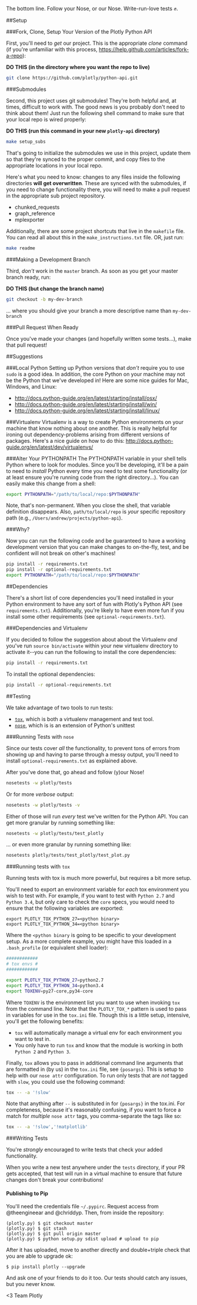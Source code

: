 The bottom line. Follow your Nose, or our Nose. Write-run-love tests :fist:.

##Setup

###Fork, Clone, Setup Your Version of the Plotly Python API

First, you'll need to *get* our project. This is the appropriate *clone* command (if you're unfamiliar with this process, https://help.github.com/articles/fork-a-repo):

**DO THIS (in the directory where you want the repo to live)**

```bash
git clone https://github.com/plotly/python-api.git
```

###Submodules

Second, this project uses git submodules! They're both helpful and, at times, difficult to work with. The good news is you probably don't need to think about them! Just run the following shell command to make sure that your local repo is wired properly:

**DO THIS (run this command in your new `plotly-api` directory)**

```bash
make setup_subs
```

That's going to initialize the submodules we use in this project, update them so that they're synced to the proper commit, and copy files to the appropriate locations in your local repo.

Here's what you need to know: changes to any files inside the following directories **will get overwritten**. These are synced with the submodules, if you need to change functionality there, you will need to make a pull request in the appropriate sub project repository.
- chunked_requests
- graph_reference
- mplexporter

Additionally, there are some project shortcuts that live in the `makefile` file. You can read all about this in the `make_instructions.txt` file. OR, just run:

```bash
make readme
```

###Making a Development Branch

Third, *don't* work in the `master` branch. As soon as you get your master branch ready, run:

**DO THIS (but change the branch name)**
```bash
git checkout -b my-dev-branch
```

... where you should give your branch a more descriptive name than `my-dev-branch`

###Pull Request When Ready

Once you've made your changes (and hopefully written some tests...), make that pull request!

##Suggestions

###Local Python
Setting up Python versions that *don't* require you to use `sudo` is a good idea. In addition, the core Python on your machine may not be the Python that we've developed in! Here are some nice guides for Mac, Windows, and Linux: 
- http://docs.python-guide.org/en/latest/starting/install/osx/
- http://docs.python-guide.org/en/latest/starting/install/win/
- http://docs.python-guide.org/en/latest/starting/install/linux/

###Virtualenv
Virtualenv is a way to create Python environments on your machine that know nothing about one another. This is really helpful for ironing out dependency-problems arising from different versions of packages. Here's a nice guide on how to do this: http://docs.python-guide.org/en/latest/dev/virtualenvs/

###Alter Your PYTHONPATH
The PYTHONPATH variable in your shell tells Python where to look for modules. Since you'll be developing, it'll be a pain to need to *install* Python every time you need to test some functionality (or at least ensure you're running code from the right directory...). You can easily make this change from a shell:

```bash
export PYTHONPATH="/path/to/local/repo:$PYTHONPATH"
```

Note, that's non-permanent. When you close the shell, that variable definition disappears. Also, `path/to/local/repo` is *your* specific repository path (e.g., `/Users/andrew/projects/python-api`).

###Why?

Now you can run the following code and be guaranteed to have a working development version that you can make changes to on-the-fly, test, and be confident will not break on other's machines!

```bash
pip install -r requirements.txt
pip install -r optional-requirements.txt
export PYTHONPATH="/path/to/local/repo:$PYTHONPATH"
```

##Dependencies

There's a short list of core dependencies you'll need installed in your Python environment to have any sort of fun with Plotly's Python API (see `requirements.txt`). Additionally, you're likely to have even more fun if you install some other requirements (see `optional-requirements.txt`). 

###Dependencies and Virtualenv

If you decided to follow the suggestion about about the Virtualenv *and* you've run `source bin/activate` within your new virtualenv directory to activate it--you can run the following to install the core dependencies:

```bash
pip install -r requirements.txt
```

To install the optional dependencies:

```bash
pip install -r optional-requirements.txt
```

##Testing

We take advantage of two tools to run tests:

* [`tox`](https://tox.readthedocs.io/en/latest/), which is both a virtualenv management and test tool.
* [`nose`](https://nose.readthedocs.org/en/latest/), which is is an extension of Python's unittest

###Running Tests with `nose`

Since our tests cover *all* the functionality, to prevent tons of errors from showing up and having to parse through a messy output, you'll need to install `optional-requirements.txt` as explained above.

After you've done that, go ahead and follow (y)our Nose!

```bash
nosetests -w plotly/tests
```

Or for more *verbose* output:

```bash
nosetests -w plotly/tests -v
```

Either of those will run *every* test we've written for the Python API. You can get more granular by running something like:

```bash
nosetests -w plotly/tests/test_plotly
```

... or even more granular by running something like:

```bash
nosetests plotly/tests/test_plotly/test_plot.py
```

###Running tests with `tox`

Running tests with tox is much more powerful, but requires a bit more setup.

You'll need to export an environment variable for *each* tox environment you wish to test with. For example, if you want to test with `Python 2.7` and
`Python 3.4`, but only care to check the `core` specs, you would need to ensure that the following variables are exported:

```
export PLOTLY_TOX_PYTHON_27=<python binary>
export PLOTLY_TOX_PYTHON_34=<python binary>
```

Where the `<python binary` is going to be specific to your development setup. As a more complete example, you might have this loaded in a `.bash_profile` (or equivalent shell loader):

```bash
############
# tox envs #
############

export PLOTLY_TOX_PYTHON_27=python2.7
export PLOTLY_TOX_PYTHON_34=python3.4
export TOXENV=py27-core,py34-core
```

Where `TOXENV` is the environment list you want to use when invoking `tox` from the command line. Note that the `PLOTLY_TOX_*` pattern is used to pass in variables for use in the `tox.ini` file. Though this is a little setup, intensive, you'll get the following benefits:

* `tox` will automatically manage a virtual env for each environment you want to test in.
* You only have to run `tox` and know that the module is working in both `Python 2` and `Python 3`.

Finally, `tox` allows you to pass in additional command line arguments that are formatted in (by us) in the `tox.ini` file, see `{posargs}`. This is setup to help with our `nose attr` configuration. To run only tests that are *not* tagged with `slow`, you could use the following command:

```bash
tox -- -a '!slow'
```

Note that anything after `--` is substituted in for `{posargs}` in the tox.ini. For completeness, because it's reasonably confusing, if you want to force a match for *multiple* `nose attr` tags, you comma-separate the tags like so:

```bash
tox -- -a '!slow','!matplotlib'
```

###Writing Tests

You're *strongly* encouraged to write tests that check your added functionality. 

When you write a new test anywhere under the `tests` directory, if your PR gets accepted, that test will run in a virtual machine to ensure that future changes don't break your contributions!

#### Publishing to Pip

You'll need the credentials file `~/.pypirc`. Request access from @theengineear and @chriddyp. Then, from inside the repository:

```
(plotly.py) $ git checkout master
(plotly.py) $ git stash
(plotly.py) $ git pull origin master
(plotly.py) $ python setup.py sdist upload # upload to pip
```

After it has uploaded, move to another directly and double+triple check that you are able to upgrade ok:
```
$ pip install plotly --upgrade
```

And ask one of your friends to do it too. Our tests should catch any issues, but you never know.


<3 Team Plotly
